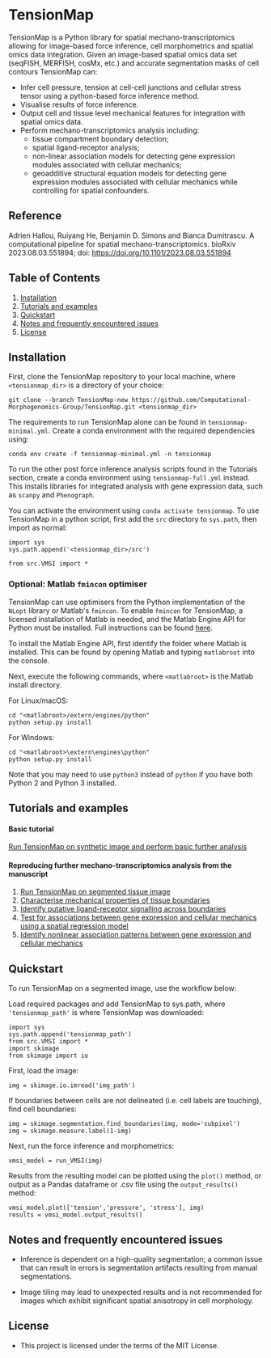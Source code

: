 # TensionMap

TensionMap is a Python library for spatial mechano-transcriptomics allowing for image-based force inference, cell morphometrics and spatial omics data integration. Given an image-based spatial omics data set (seqFISH, MERFISH, cosMx, etc.) and accurate segmentation masks of cell contours TensionMap can:

- Infer cell pressure, tension at cell-cell junctions and cellular stress tensor using a python-based force inference method.
- Visualise results of force inference.
- Output cell and tissue level mechanical features for integration with spatial omics data.
- Perform mechano-transcriptomics analysis including:
  - tissue compartment boundary detection;
  - spatial ligand-receptor analysis;  
  - non-linear association models for detecting gene expression modules associated with cellular mechanics;
  - geoadditive structural equation models for detecting gene expression modules associated with cellular mechanics while controlling for spatial confounders.
    
## Reference

Adrien Hallou, Ruiyang He, Benjamin D. Simons and Bianca Dumitrascu. A computational pipeline for spatial mechano-transcriptomics. bioRxiv 2023.08.03.551894; doi: https://doi.org/10.1101/2023.08.03.551894

## Table of Contents

1. [Installation](#installation)
2. [Tutorials and examples](#tutorials-and-examples)
3. [Quickstart](#quickstart)
4. [Notes and frequently encountered issues](#notes-and-frequently-encountered-issues)
5. [License](#license)

## Installation

First, clone the TensionMap repository to your local machine, where `<tensionmap_dir>` is a directory of your choice:

```
git clone --branch TensionMap-new https://github.com/Computational-Morphogenomics-Group/TensionMap.git <tensionmap_dir>
```

The requirements to run TensionMap alone can be found in `tensionmap-minimal.yml`. Create a conda environment with the required dependencies using:

```
conda env create -f tensionmap-minimal.yml -n tensionmap
```

To run the other post force inference analysis scripts found in the Tutorials section, create a conda environment using `tensionmap-full.yml` instead. This installs libraries for integrated analysis with gene expression data, such as `scanpy` and `Phenograph`.

You can activate the environment using `conda activate tensionmap`. To use TensionMap in a python script, first add the `src` directory to `sys.path`, then import as normal:

```
import sys
sys.path.append('<tensionmap_dir>/src')

from src.VMSI import *
```

### Optional: Matlab `fmincon` optimiser

TensionMap can use optimisers from the Python implementation of the `NLopt` library or Matlab's `fmincon`. To enable `fmincon` for TensionMap, a licensed installation of Matlab is needed, and the Matlab Engine API for Python must be installed. Full instructions can be found [here](https://mathworks.com/help/matlab/matlab_external/install-the-matlab-engine-for-python.html).

To install the Matlab Engine API, first identify the folder where Matlab is installed. This can be found by opening Matlab and typing `matlabroot` into the console. 

Next, execute the following commands, where `<matlabroot>` is the Matlab install directory.

For Linux/macOS:

```
cd "<matlabroot>/extern/engines/python"
python setup.py install
```

For Windows:

```
cd "<matlabroot>\extern\engines\python"
python setup.py install
```

Note that you may need to use `python3` instead of `python` if you have both Python 2 and Python 3 installed.

## Tutorials and examples

#### Basic tutorial
[Run TensionMap on synthetic image and perform basic further analysis](notebooks/tensionmap_example.ipynb) <br />

#### Reproducing further mechano-transcriptomics analysis from the manuscript
1. [Run TensionMap on segmented tissue image](notebooks/00_run_tensionmap.ipynb) <br />
2. [Characterise mechanical properties of tissue boundaries](notebooks/01_biophysical_analysis.ipynb) <br />
3. [Identify putative ligand-receptor signalling across boundaries](notebooks/02_lr_analysis.ipynb) <br />
4. [Test for associations between gene expression and cellular mechanics using a spatial regression model](notebooks/03_spatial_regression.ipynb) <br />
5. [Identify nonlinear association patterns between gene expression and cellular mechanics](notebooks/04_nonlinear_schot.ipynb) <br />

## Quickstart

To run TensionMap on a segmented image, use the workflow below:

Load required packages and add TensionMap to sys.path, where `'tensionmap_path'` is where TensionMap was downloaded:

```
import sys
sys.path.append('tensionmap_path')
from src.VMSI import *
import skimage
from skimage import io
```

First, load the image:

```
img = skimage.io.imread('img_path')
```

If boundaries between cells are not delineated (i.e. cell labels are touching), find cell boundaries:

```
img = skimage.segmentation.find_boundaries(img, mode='subpixel')
img = skimage.measure.label(1-img)
```

Next, run the force inference and morphometrics:

```
vmsi_model = run_VMSI(img)
```

Results from the resulting model can be plotted using the `plot()` method, or output as a Pandas dataframe or .csv file using the `output_results()` method:

```
vmsi_model.plot(['tension','pressure', 'stress'], img)
results = vmsi_model.output_results()
```

## Notes and frequently encountered issues

- Inference is dependent on a high-quality segmentation; a common issue that can result in errors is segmentation artifacts resulting from manual segmentations. 

- Image tiling may lead to unexpected results and is not recommended for images which exhibit significant spatial anisotropy in cell morphology.

## License 

- This project is licensed under the terms of the MIT License.
